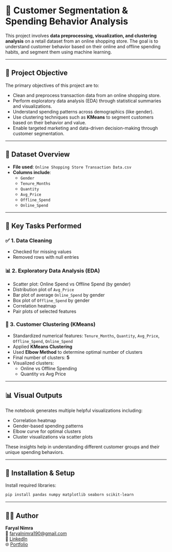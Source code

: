 # 🛒 Customer Segmentation & Spending Behavior Analysis

This project involves **data preprocessing, visualization, and clustering analysis** on a retail dataset from an online shopping store. The goal is to understand customer behavior based on their online and offline spending habits, and segment them using machine learning.

---

## 🎯 Project Objective

The primary objectives of this project are to:

- Clean and preprocess transaction data from an online shopping store.  
- Perform exploratory data analysis (EDA) through statistical summaries and visualizations.  
- Understand spending patterns across demographics (like gender).  
- Use clustering techniques such as **KMeans** to segment customers based on their behavior and value.  
- Enable targeted marketing and data-driven decision-making through customer segmentation.

---

## 📁 Dataset Overview

- **File used**: `Online Shopping Store Transaction Data.csv`  
- **Columns include**:
  - `Gender`  
  - `Tenure_Months`  
  - `Quantity`  
  - `Avg_Price`  
  - `Offline_Spend`  
  - `Online_Spend`

---

## 📌 Key Tasks Performed

### ✅ 1. Data Cleaning
- Checked for missing values  
- Removed rows with null entries  

### 📊 2. Exploratory Data Analysis (EDA)
- Scatter plot: Online Spend vs Offline Spend (by gender)  
- Distribution plot of `Avg_Price`  
- Bar plot of average `Online_Spend` by gender  
- Box plot of `Offline_Spend` by gender  
- Correlation heatmap  
- Pair plots of selected features  

### 🤖 3. Customer Clustering (KMeans)
- Standardized numerical features: `Tenure_Months`, `Quantity`, `Avg_Price`, `Offline_Spend`, `Online_Spend`  
- Applied **KMeans Clustering**  
- Used **Elbow Method** to determine optimal number of clusters  
- Final number of clusters: **5**  
- Visualized clusters:
  - Online vs Offline Spending  
  - Quantity vs Avg Price  

---

## 📊 Visual Outputs

The notebook generates multiple helpful visualizations including:
- Correlation heatmap  
- Gender-based spending patterns  
- Elbow curve for optimal clusters  
- Cluster visualizations via scatter plots  

These insights help in understanding different customer groups and their unique spending behaviors.

---

## 🔧 Installation & Setup

Install required libraries:

```bash
pip install pandas numpy matplotlib seaborn scikit-learn
```

---

## 👩‍💻 Author

**Faryal Nimra**  
📧 [faryalnimra190@gmail.com](mailto:faryalnimra190@gmail.com)  
🔗 [LinkedIn](https://linkedin.com/in/faryal-nimra-4a49a32b6)  
🌐 [Portfolio](https://portfolio-five-beige-ixn8l41et7.vercel.app/)

